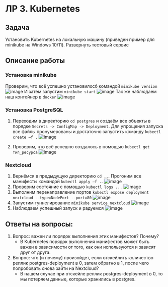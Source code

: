 # ЛР 3. Kubernetes

## Задача
Установить Kubernetes на локальную машину (приведен пример для minikube на Windows 10/11). Развернуть
тестовый сервис

## Описание работы
### Установка minikube
 Проверим, что всё успешно установилосб командой `minikube version`
 ![image](https://github.com/user-attachments/assets/595767ce-e76e-483e-8f24-1906170cd9dc)
И затем запустим `minikube start`
![image](https://github.com/user-attachments/assets/ddb3a09c-dba5-4fae-918d-63ad7d881bdc)
Так же наблюдаем наш контейнер в `docker`
![image](https://github.com/user-attachments/assets/0b547e9f-1817-410a-b00b-c0f8c3aa61d5)

### Установка PostgreSQL
1. Переходим в директорию `cd postgres` и создаём все объекты в порядке `Secrets -> ConfigMap -> Deployment`. Для упрощения запуска все файлы пронумерованы и достаточно запустить команду `kubectl create –f .`
   ![image](https://github.com/user-attachments/assets/46d3bae8-5125-4745-aaf7-3d604a31c1e7)

2. Проверим, что всё успешно создалось в помощью `kubectl get тип_ресурса`
   ![image](https://github.com/user-attachments/assets/c45d82dc-1697-4051-b0d9-9696490d0e50)

### Nextcloud

1. Вернёмся в предыдущую директорию `cd ..`. Прогоним все манифесты командой `kubectl apply –f .`.
   ![image](https://github.com/user-attachments/assets/6cbd9554-d1e1-4529-a5c1-d63290279146)
2. Проверим состояние с помощью `kubectl logs ...`
   ![image](https://github.com/user-attachments/assets/d2b5e1ca-6253-4670-bc0a-c15c5a5f0d4a)
3. Выполним перенаправление портов `kubectl expose deployment nextcloud --type=NodePort --port=80`
   ![image](https://github.com/user-attachments/assets/69980bcb-693b-4b40-bd8b-35e805693adf)
4. Запустим туннелирование `minikube service nextcloud`
   ![image](https://github.com/user-attachments/assets/cf38e268-a966-4680-9909-b1de49f5b551)
5. Наблюдаем успешный запуск и радуемся
   ![image](https://github.com/user-attachments/assets/b54a386b-360b-48f3-924b-becb0e5af8bd)
  


## Ответы на вопросы:
1. Вопрос: важен ли порядок выполнения этих манифестов? Почему?
   - В Kubernetes порядок выполнения манифестов может быть важен в зависимости от того, как они используются и зависят друг от друга.
2. Вопрос: что (и почему) произойдет, если отскейлить количество реплик postgres-deployment в 0,
затем обратно в 1, после чего попробовать снова зайти на Nextcloud?
   - В нашем случае при отскейле реплик postgres-deployment в 0, то мы потеряем данные, которые хранились в postgres.

